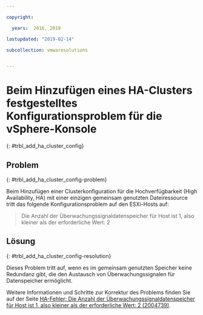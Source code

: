 ```yaml
---

copyright:

  years:  2016, 2019

lastupdated: "2019-02-14"

subcollection: vmwaresolutions


---
```


# Beim Hinzufügen eines HA-Clusters festgestelltes Konfigurationsproblem für die vSphere-Konsole
{: #trbl_add_ha_cluster_config}

## Problem
{: #trbl_add_ha_cluster_config-problem}

Beim Hinzufügen einer Clusterkonfiguration für die Hochverfügbarkeit (High Availability, HA) mit einer einzigen gemeinsam genutzten Dateiressource tritt das folgende Konfigurationsproblem auf den ESXi-Hosts auf:

> Die Anzahl der Überwachungssignaldatenspeicher für Host ist 1, also kleiner als der erforderliche Wert: 2

## Lösung
{: #trbl_add_ha_cluster_config-resolution}

Dieses Problem tritt auf, wenn es im gemeinsam genutzten Speicher keine Redundanz gibt, die den Austausch von Überwachungssignalen für Datenspeicher ermöglicht.

Weitere Informationen und Schritte zur Korrektur des Problems finden Sie auf der Seite [HA-Fehler: Die Anzahl der Überwachungssignaldatenspeicher für Host ist 1, also kleiner als der erforderliche Wert: 2 (2004739)](https://kb.vmware.com/selfservice/microsites/search.do?language=en_US&cmd=displayKC&externalId=2004739).
